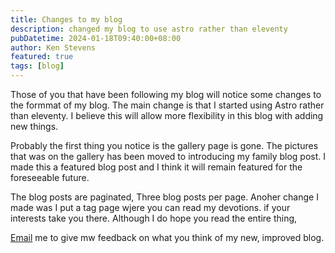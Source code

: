 ```yaml
---
title: Changes to my blog
description: changed my blog to use astro rather than eleventy
pubDatetime: 2024-01-18T09:40:00+08:00
author: Ken Stevens
featured: true
tags: [blog]
---
```


Those of you that have been following my blog will notice some changes to the formmat of my blog. The main change is that I started using Astro rather than eleventy. I believe this will allow more flexibility in this blog with adding new things.

Probably the first thing you notice is the gallery page is gone. The pictures that was on the gallery has been moved to introducing my family blog post. I made this a featured blog post and I think it will remain featured for the foreseeable future.

The blog posts are paginated, Three blog posts per page. Anoher change I made was I put a tag page wjere you can read my devotions. if your interests take you there. Although I do hope you read the entire thing,

[Email](mailto:kensarco120353@gmail.com) me to give mw feedback on what you think of my new, improved blog.
